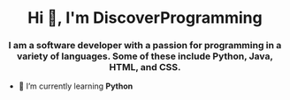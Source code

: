 <h1 align="center">Hi 👋, I'm DiscoverProgramming</h1>
<h3 align="center">I am a software developer with a passion for programming in a variety of languages. Some of these include Python, Java, HTML, and CSS.</h3>

- 🌱 I’m currently learning **Python**


<!---
DiscoverProgramming/DiscoverProgramming is a ✨ special ✨ repository because its `README.md` (this file) appears on your GitHub profile.
You can click the Preview link to take a look at your changes.
--->
